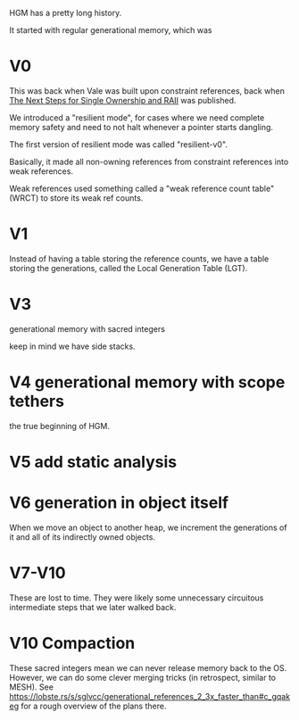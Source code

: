 HGM has a pretty long history.

It started with regular generational memory, which was 

# V0

This was back when Vale was built upon constraint references, back when [The Next Steps for Single Ownership and RAII](https://verdagon.dev/blog/raii-next-steps) was published.

We introduced a "resilient mode", for cases where we need complete memory safety and need to not halt whenever a pointer starts dangling.

The first version of resilient mode was called "resilient-v0".

Basically, it made all non-owning references from constraint references into weak references.

Weak references used something called a "weak reference count table" (WRCT) to store its weak ref counts.

# V1

Instead of having a table storing the reference counts, we have a table storing the generations, called the Local Generation Table (LGT).



# V3

generational memory with sacred integers

keep in mind we have side stacks.


# V4 generational memory with scope tethers

the true beginning of HGM.

# V5 add static analysis

# V6 generation in object itself








When we move an object to another heap, we increment the generations of it and all of its indirectly owned objects.




# V7-V10

These are lost to time. They were likely some unnecessary circuitous intermediate steps that we later walked back.


# V10 Compaction

These sacred integers mean we can never release memory back to the OS. However, we can do some clever merging tricks (in retrospect, similar to MESH). See https://lobste.rs/s/sglvcc/generational_references_2_3x_faster_than#c_gqakeg for a rough overview of the plans there.
